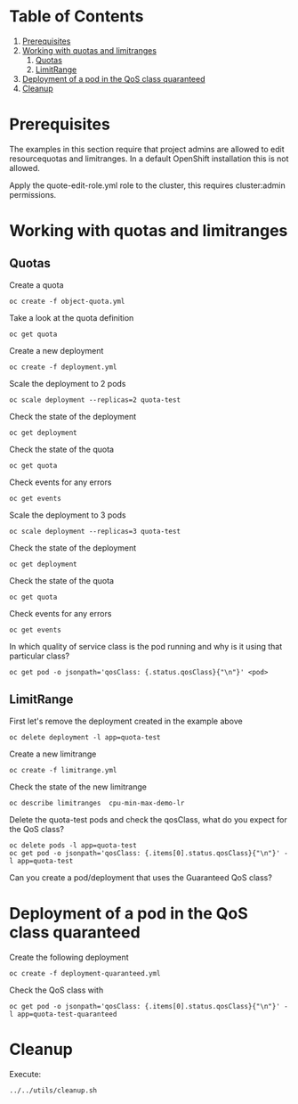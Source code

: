 
# Table of Contents

1.  [Prerequisites](#orgdb6608f)
2.  [Working with quotas and limitranges](#org230eab7)
    1.  [Quotas](#org0a6fde4)
    2.  [LimitRange](#orgf706bf1)
3.  [Deployment of a pod in the QoS class quaranteed](#org1b99162)
4.  [Cleanup](#orgb959fbb)


<a id="orgdb6608f"></a>

# Prerequisites

The examples in this section require that project admins are allowed
to edit resourcequotas and limitranges. In a default OpenShift
installation this is not allowed.

Apply the <span class="underline">quote-edit-role.yml</span> role to the cluster, this requires
cluster:admin permissions.


<a id="org230eab7"></a>

# Working with quotas and limitranges


<a id="org0a6fde4"></a>

## Quotas

Create a quota

    oc create -f object-quota.yml

Take a look at the quota definition

    oc get quota

Create a new deployment

    oc create -f deployment.yml

Scale the deployment to 2 pods

    oc scale deployment --replicas=2 quota-test

Check the state of the deployment

    oc get deployment

Check the state of the quota

    oc get quota

Check events for any errors

    oc get events

Scale the deployment to 3 pods

    oc scale deployment --replicas=3 quota-test

Check the state of the deployment

    oc get deployment

Check the state of the quota

    oc get quota

Check events for any errors

    oc get events

In which quality of service class is the pod running and why is it using that particular class?

    oc get pod -o jsonpath='qosClass: {.status.qosClass}{"\n"}' <pod>


<a id="orgf706bf1"></a>

## LimitRange

First let's remove the deployment created in the example above

    oc delete deployment -l app=quota-test

Create a new limitrange

    oc create -f limitrange.yml

Check the state of the new limitrange

    oc describe limitranges  cpu-min-max-demo-lr

Delete the quota-test pods and check the qosClass, what do you expect for the QoS class?

    oc delete pods -l app=quota-test
    oc get pod -o jsonpath='qosClass: {.items[0].status.qosClass}{"\n"}' -l app=quota-test

Can you create a pod/deployment that uses the Guaranteed QoS class?


<a id="org1b99162"></a>

# Deployment of a pod in the QoS class quaranteed

Create the following deployment

    oc create -f deployment-quaranteed.yml

Check the QoS class with

    oc get pod -o jsonpath='qosClass: {.items[0].status.qosClass}{"\n"}' -l app=quota-test-quaranteed


<a id="orgb959fbb"></a>

# Cleanup

Execute:

    ../../utils/cleanup.sh
